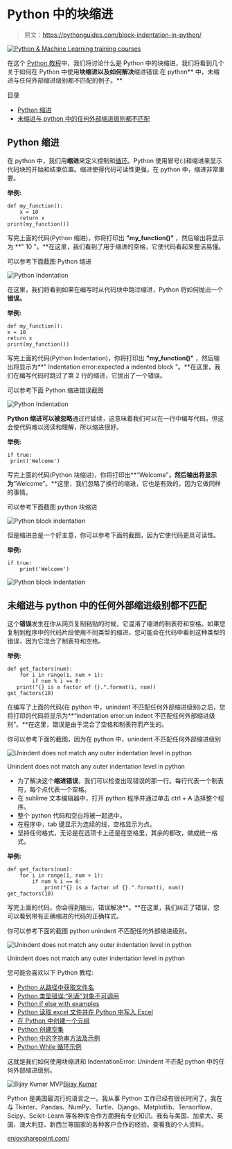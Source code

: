 # Python 中的块缩进

> 原文：<https://pythonguides.com/block-indentation-in-python/>

[![Python & Machine Learning training courses](img/49ec9c6da89a04c9f45bab643f8c765c.png)](https://sharepointsky.teachable.com/p/python-and-machine-learning-training-course)

在这个 [Python 教程](https://pythonguides.com/python-programming-for-the-absolute-beginner/)中，我们将讨论什么是 Python 中的块缩进，我们将看到几个关于如何在 Python 中使用**块缩进以及如何解决**缩进错误:在 python** 中，未缩进与任何外部缩进级别都不匹配的例子。**

目录

[](#)

*   [Python 缩进](#Python_Indentation "Python Indentation")
*   [未缩进与 python 中的任何外部缩进级别都不匹配](#Unindent_does_not_match_any_outer_indentation_level_in_python "Unindent does not match any outer indentation level in python")

## Python 缩进

在 python 中，我们用**缩进**来定义控制和[循环](https://pythonguides.com/python-for-loop/)。Python 使用冒号(:)和缩进来显示代码块的开始和结束位置。缩进使得代码可读性更强，在 python 中，缩进非常重要。

**举例:**

```
def my_function():
    x = 10
    return x
print(my_function())
```

写完上面的代码(Python 缩进)，你将打印出 **"my_function()"** ，然后输出将显示为 **" 10 "。**在这里，我们看到了用于缩进的空格，它使代码看起来整洁易懂。

可以参考下面截图 Python 缩进

![Python Indentation](img/dfd99b8a0672e08321631d04ff58ce6c.png "Python Indentation")

在这里，我们将看到如果在编写时从代码块中跳过缩进，Python 将如何抛出一个**错误。**

**举例:**

```
def my_function():
x = 10
return x
print(my_function())
```

写完上面的代码(Python Indentation)，你将打印出 **"my_function()"** ，然后输出将显示为**" Indentation error:expected a indented block "。**在这里，我们在编写代码时跳过了第 2 行的缩进，它抛出了一个错误。

可以参考下面 Python 缩进错误截图

![Python Indentation](img/f603b837bbc2b07d0c0e277a1469a3e8.png "Python Indentation 1")

**Python 缩进可以被忽略**通过行延续，这意味着我们可以在一行中编写代码，但这会使代码难以阅读和理解，所以缩进很好。

**举例:**

```
if true:
 print('Welcome')
```

写完上面的代码(Python 块缩进)，你将打印出**“Welcome”**，然后输出将显示为**“Welcome”。**这里，我们忽略了换行的缩进，它也是有效的，因为它做同样的事情。

可以参考下面截图 python 块缩进

![Python block indentation ](img/ec3e365b5070066f020f7814b7fa3e04.png "Python block indentation 1")

但是缩进总是一个好主意，你可以参考下面的截图，因为它使代码更具可读性。

**举例:**

```
if true:
    print('Welcome')
```

![Python block indentation](img/0bb6a2170aad56af29b09a0ed677f1bd.png "Python block indentation")

## 未缩进与 python 中的任何外部缩进级别都不匹配

这个**错误**发生在你从网页复制粘贴的时候，它混淆了缩进的制表符和空格。如果您复制到程序中的代码片段使用不同类型的缩进，您可能会在代码中看到这种类型的错误，因为它混合了制表符和空格。

**举例:**

```
def get_factors(num):
    for i in range(1, num + 1):
        if num % i == 0:
   print("{} is a factor of {}.".format(i, num))
get_factors(10) 
```

在编写了上面的代码(在 python 中，unindent 不匹配任何外部缩进级别)之后，您将打印的代码将显示为**“indentation error:un indent 不匹配任何外部缩进级别”。**在这里，错误是由于混合了空格和制表符而产生的。

你可以参考下面的截图，因为在 python 中，unindent 不匹配任何外部缩进级别

![Unindent does not match any outer indentation level in python](img/a561ecf3e77100b67308e2a0bbcdcd98.png "Unindent does not match any outer indentation level in python 1")

Unindent does not match any outer indentation level in python

*   为了解决这个**缩进错误**，我们可以检查出现错误的那一行。每行代表一个制表符，每个点代表一个空格。
*   在 sublime 文本编辑器中，打开 python 程序并通过单击 ctrl + A 选择整个程序。
*   整个 python 代码和空白将被一起选中。
*   在程序中，tab 键显示为连续的线，空格显示为点。
*   坚持任何格式，无论是在选项卡上还是在空格里，其余的都改，做成统一格式。

**举例:**

```
def get_factors(num):
    for i in range(1, num + 1):
        if num % i == 0:
            print("{} is a factor of {}.".format(i, num))
get_factors(10) 
```

写完上面的代码，你会得到输出，错误解决**。**在这里，我们纠正了错误，您可以看到带有正确缩进的代码的正确样式。

你可以参考下面的截图 python unindent 不匹配任何外部缩进级别。

![Unindent does not match any outer indentation level in python](img/8da83e54321fda1f88be1e02abc9be4c.png "Unindent does not match any outer indentation level in python")

Unindent does not match any outer indentation level in python

您可能会喜欢以下 Python 教程:

*   [Python 从路径中获取文件名](https://pythonguides.com/python-get-filename-from-the-path/)
*   [Python 类型错误:“列表”对象不可调用](https://pythonguides.com/python-typeerror-list-object-is-not-callable/)
*   [Python if else with examples](https://pythonguides.com/python-if-else/)
*   [Python 读取 excel 文件并在 Python 中写入 Excel](https://pythonguides.com/python-read-excel-file/)
*   [在 Python 中创建一个元组](https://pythonguides.com/create-a-tuple-in-python/)
*   [Python 创建空集](https://pythonguides.com/python-create-empty-set/)
*   [Python 中的字符串方法及示例](https://pythonguides.com/string-methods-in-python/)
*   [Python While 循环示例](https://pythonguides.com/python-while-loop/)

这就是我们如何使用块缩进和 IndentationError: Unindent 不匹配 python 中的任何外部缩进级别。

![Bijay Kumar MVP](img/9cb1c9117bcc4bbbaba71db8d37d76ef.png "Bijay Kumar MVP")[Bijay Kumar](https://pythonguides.com/author/fewlines4biju/)

Python 是美国最流行的语言之一。我从事 Python 工作已经有很长时间了，我在与 Tkinter、Pandas、NumPy、Turtle、Django、Matplotlib、Tensorflow、Scipy、Scikit-Learn 等各种库合作方面拥有专业知识。我有与美国、加拿大、英国、澳大利亚、新西兰等国家的各种客户合作的经验。查看我的个人资料。

[enjoysharepoint.com/](https://enjoysharepoint.com/)[](https://www.facebook.com/fewlines4biju "Facebook")[](https://www.linkedin.com/in/fewlines4biju/ "Linkedin")[](https://twitter.com/fewlines4biju "Twitter")